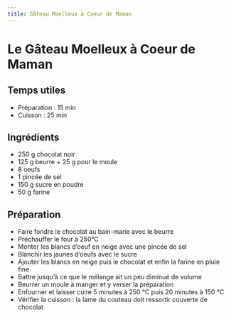 ```yaml
---
title: Gâteau Moelleux à Coeur de Maman
---
```


# Le Gâteau Moelleux à Coeur de Maman

## Temps utiles

- Préparation : 15 min
- Cuisson : 25 min

## Ingrédients

- 250 g chocolat noir
- 125 g beurre + 25 g pour le moule
- 8 oeufs
- 1 pincée de sel
- 150 g sucre en poudre
- 50 g farine

## Préparation

- Faire fondre le chocolat au bain-marie avec le beurre
- Préchauffer le four à 250°C
- Monter les blancs d’oeuf en neige avec une pincée de sel
- Blanchir les jaunes d’oeufs avec le sucre
- Ajouter les blancs en neige puis le chocolat et enfin la farine en pluie fine
- Battre jusqu’à ce que le mélange ait un peu diminué de volume
- Beurrer un moule à manger et y verser la préparation
- Enfourner et laisser cuire 5 minutes à 250 °C puis 20 minutes à 150 °C
- Vérifier la cuisson : la lame du couteau doit ressortir couverte de chocolat
